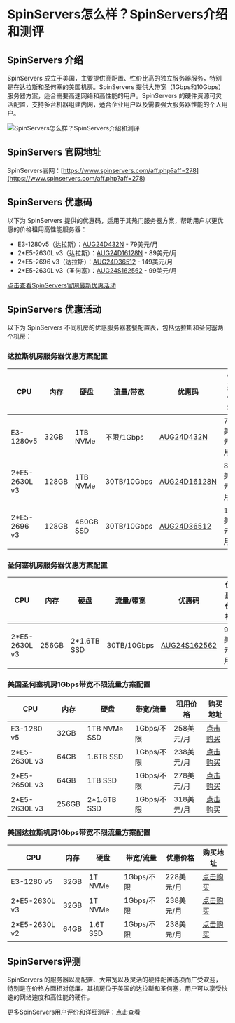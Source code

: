 # SpinServers怎么样？SpinServers介绍和测评

## SpinServers 介绍
SpinServers 成立于美国，主要提供高配置、性价比高的独立服务器服务，特别是在达拉斯和圣何塞的美国机房。SpinServers 提供大带宽（1Gbps和10Gbps）服务器方案，适合需要高速网络和高性能的用户。SpinServers 的硬件资源可灵活配置，支持多台机器组建内网，适合企业用户以及需要强大服务器性能的个人用户。

![SpinServers怎么样？SpinServers介绍和测评](https://github.com/user-attachments/assets/e7518682-7d01-43c9-9d4c-ef10728c9be5)

## SpinServers 官网地址
SpinServers官网：[https://www.spinservers.com/aff.php?aff=278](https://www.spinservers.com/aff.php?aff=278)

## SpinServers 优惠码
以下为 SpinServers 提供的优惠码，适用于其热门服务器方案，帮助用户以更优惠的价格租用高性能服务器：

- E3-1280v5（达拉斯）：[AUG24D432N](https://www.spinservers.com/aff.php?aff=278&pid=188) - 79美元/月
- 2*E5-2630L v3（达拉斯）：[AUG24D16128N](https://www.spinservers.com/aff.php?aff=278&pid=249) - 89美元/月
- 2*E5-2696 v3（达拉斯）：[AUG24D36512](https://www.spinservers.com/aff.php?aff=278&pid=251) - 149美元/月
- 2*E5-2630L v3（圣何塞）：[AUG24S162562](https://www.spinservers.com/aff.php?aff=278&pid=113) - 99美元/月

[点击查看SpinServers官网最新优惠活动](https://www.spinservers.com/aff.php?aff=278)

## SpinServers 优惠活动

以下为 SpinServers 不同机房的优惠服务器套餐配置表，包括达拉斯和圣何塞两个机房：

### 达拉斯机房服务器优惠方案配置

| CPU               | 内存   | 硬盘      | 流量/带宽  | 优惠码                | 优惠价格         | 购买地址                                      |
|-------------------|--------|-----------|------------|-----------------------|------------------|-----------------------------------------------|
| E3-1280v5         | 32GB   | 1TB NVMe  | 不限/1Gbps | [AUG24D432N](https://www.spinservers.com/aff.php?aff=278&pid=188) | 79美元/月       | [点击购买](https://www.spinservers.com/aff.php?aff=278&pid=188) |
| 2*E5-2630L v3     | 128GB  | 1TB NVMe  | 30TB/10Gbps| [AUG24D16128N](https://www.spinservers.com/aff.php?aff=278&pid=249) | 89美元/月       | [点击购买](https://www.spinservers.com/aff.php?aff=278&pid=249) |
| 2*E5-2696 v3      | 128GB  | 480GB SSD | 30TB/10Gbps| [AUG24D36512](https://www.spinservers.com/aff.php?aff=278&pid=251) | 149美元/月      | [点击购买](https://www.spinservers.com/aff.php?aff=278&pid=251) |

### 圣何塞机房服务器优惠方案配置

| CPU               | 内存   | 硬盘        | 流量/带宽  | 优惠码                | 优惠价格         | 购买地址                                      |
|-------------------|--------|-------------|------------|-----------------------|------------------|-----------------------------------------------|
| 2*E5-2630L v3     | 256GB  | 2*1.6TB SSD | 30TB/10Gbps| [AUG24S162562](https://www.spinservers.com/aff.php?aff=278&pid=113) | 99美元/月       | [点击购买](https://www.spinservers.com/aff.php?aff=278&pid=113) |

### 美国圣何塞机房1Gbps带宽不限流量方案配置

| CPU               | 内存   | 硬盘        | 带宽/流量   | 租用价格       | 购买地址                                      |
|-------------------|--------|-------------|-------------|----------------|-----------------------------------------------|
| E3-1280 v5        | 32GB   | 1TB NVMe SSD| 1Gbps/不限   | 258美元/月     | [点击购买](https://www.spinservers.com/aff.php?aff=278&pid=221)  |
| 2*E5-2630L v3     | 64GB   | 1.6TB SSD   | 1Gbps/不限   | 238美元/月     | [点击购买](https://www.spinservers.com/aff.php?aff=278&pid=220)  |
| 2*E5-2650L v3     | 64GB   | 1TB SSD     | 1Gbps/不限   | 278美元/月     | [点击购买](https://www.spinservers.com/aff.php?aff=278&pid=222)  |
| 2*E5-2630L v3     | 256GB  | 2*1.6TB SSD | 1Gbps/不限   | 318美元/月     | [点击购买](https://www.spinservers.com/aff.php?aff=278&pid=224)  |

### 美国达拉斯机房1Gbps带宽不限流量方案配置

| CPU               | 内存   | 硬盘        | 带宽/流量   | 优惠价格       | 购买地址                                      |
|-------------------|--------|-------------|-------------|----------------|-----------------------------------------------|
| E3-1280 v5        | 32GB   | 1T NVMe     | 1Gbps/不限   | 228美元/月     | [点击购买](https://www.spinservers.com/aff.php?aff=278&pid=188)  |
| 2*E5-2630L v3     | 32GB   | 1T NVMe     | 1Gbps/不限   | 238美元/月     | [点击购买](https://www.spinservers.com/aff.php?aff=278&pid=227)  |
| 2*E5-2630L v2     | 64GB   | 1.6T SSD    | 1Gbps/不限   | 238美元/月     | [点击购买](https://www.spinservers.com/aff.php?aff=278&pid=229)  |

## SpinServers评测

SpinServers 的服务器以高配置、大带宽以及灵活的硬件配置选项而广受欢迎，特别是在价格方面相对低廉。其机房位于美国的达拉斯和圣何塞，用户可以享受快速的网络速度和高性能的硬件。

更多SpinServers用户评价和详细测评：[点击查看](https://www.spinservers.com/aff.php?aff=278)
